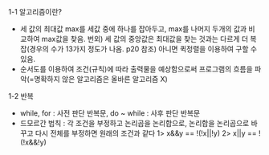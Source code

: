 1-1 알고리즘이란? 
- 세 값의 최대값 
max를 세값 중에 하나를 잡아두고, max를 나머지 두개의 값과 비교하여 max값을 찾음. 
번외) 세 값의 중앙값은 최대값을 찾는 것과는 다르게 더 복잡(경우의 수가 13가지 정도가 나옴. p20 참조)
                      아니면 퀵정렬을 이용하여 구할 수 있음. 
- 순서도를 이용하여 조건(규칙)에 따라 출력물을 예상함으로써 프로그램의 흐름을 파악(=명확하지 않은 알고리즘은 올바른 알고리즘 X)

1-2 반복
- while, for : 사전 판단 반복문, do ~ while : 사후 판단 반복문 
- 드모르간 법칙 : 각 조건을 부정하고 논리곱을 논리합으로, 논리합을 논리곱으로 바꾸고 다시 전체를 부정하면 원래의 조건과 같다 
  1> x&&y == !(!x||!y)
  2> x||y == !(!x&&!y)

